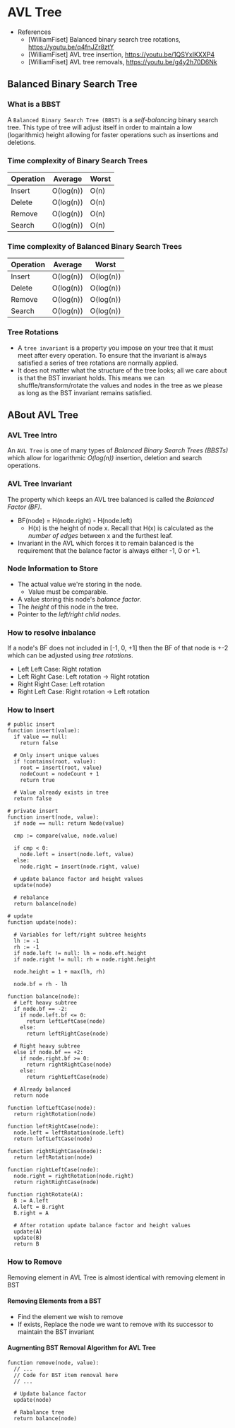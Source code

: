 # AVL Tree

- References
  - [WilliamFiset] Balanced binary search tree rotations, https://youtu.be/q4fnJZr8ztY
  - [WilliamFiset] AVL tree insertion, https://youtu.be/1QSYxIKXXP4
  - [WilliamFiset] AVL tree removals, https://youtu.be/g4y2h70D6Nk

## Balanced Binary Search Tree

### What is a BBST

A `Balanced Binary Search Tree (BBST)` is a *self-balancing* binary search tree. This type of tree will adjust itself in order to maintain a low (logarithmic) height allowing for faster operations such as insertions and deletions.

### Time complexity of Binary Search Trees

| Operation | Average   | Worst |
| --------- | --------- | ----- |
| Insert    | O(log(n)) | O(n)  |
| Delete    | O(log(n)) | O(n)  |
| Remove    | O(log(n)) | O(n)  |
| Search    | O(log(n)) | O(n)  |

### Time complexity of Balanced Binary Search Trees

| Operation | Average   | Worst     |
| --------- | --------- | --------- |
| Insert    | O(log(n)) | O(log(n)) |
| Delete    | O(log(n)) | O(log(n)) |
| Remove    | O(log(n)) | O(log(n)) |
| Search    | O(log(n)) | O(log(n)) |

### Tree Rotations

- A `tree invariant` is a property you impose on your tree that it must meet after every operation. To ensure that the invariant is always satisfied a series of tree rotations are normally applied.
- It does not matter what the structure of the tree looks; all we care about is that the BST invariant holds. This means we can shuffle/transform/rotate the values and nodes in the tree as we please as long as the BST invariant remains satisfied.

## ABout AVL Tree

### AVL Tree Intro

An `AVL Tree` is one of many types of *Balanced Binary Search Trees (BBSTs)* which allow for logarithmic *O(log(n))* insertion, deletion and search operations.

### AVL Tree Invariant

The property which keeps an AVL tree balanced is called the *Balanced Factor (BF)*.

- BF(node) = H(node.right) - H(node.left)
  - H(x) is the height of node x. Recall that H(x) is calculated as the *number of edges* between x and the furthest leaf.
- Invariant in the AVL which forces it to remain balanced is the requirement that the balance factor is always either -1, 0 or +1.

### Node Information to Store

- The actual value we're storing in the node.
  - Value must be comparable.
- A value storing this node's *balance factor*.
- The *height* of this node in the tree.
- Pointer to the *left/right child nodes*.

### How to resolve inbalance

If a node's BF does not included in [-1, 0, +1] then the BF of that node is +-2 which can be adjusted using *tree rotations*.

- Left Left Case: Right rotation
- Left Right Case: Left rotation -> Right rotation
- Right Right Case: Left rotation
- Right Left Case: Right rotation -> Left rotation

### How to Insert

```
# public insert
function insert(value):
  if value == null:
    return false

  # Only insert unique values
  if !contains(root, value):
    root = insert(root, value)
    nodeCount = nodeCount + 1
    return true

  # Value already exists in tree
  return false
```

```
# private insert
function insert(node, value):
  if node == null: return Node(value)

  cmp := compare(value, node.value)

  if cmp < 0:
    node.left = insert(node.left, value)
  else:
    node.right = insert(node.right, value)

  # update balance factor and height values
  update(node)

  # rebalance
  return balance(node)
```

```
# update
function update(node):

  # Variables for left/right subtree heights
  lh := -1
  rh := -1
  if node.left != null: lh = node.eft.height
  if node.right != null: rh = node.right.height

  node.height = 1 + max(lh, rh)

  node.bf = rh - lh
```

```
function balance(node):
  # Left heavy subtree
  if node.bf == -2:
    if node.left.bf <= 0:
      return leftLeftCase(node)
    else:
      return leftRightCase(node)

  # Right heavy subtree
  else if node.bf == +2:
    if node.right.bf >= 0:
      return rightRightCase(node)
    else:
      return rightLeftCase(node)
  
  # Already balanced
  return node
```

```
function leftLeftCase(node):
  return rightRotation(node)

function leftRightCase(node):
  node.left = leftRotation(node.left)
  return leftLeftCase(node)

function rightRightCase(node):
  return leftRotation(node)

function rightLeftCase(node):
  node.right = rightRotation(node.right)
  return rightRightCase(node)
```

```
function rightRotate(A):
  B := A.left
  A.left = B.right
  B.right = A

  # After rotation update balance factor and height values
  update(A)
  update(B)
  return B
```

### How to Remove

Removing element in AVL Tree is almost identical with removing element in BST

#### Removing Elements from a BST

- Find the element we wish to remove
- If exists, Replace the node we want to remove with its successor to maintain the BST invariant

#### Augmenting BST Removal Algorithm for AVL Tree

```
function remove(node, value):
  // ...
  // Code for BST item removal here
  // ...

  # Update balance factor
  update(node)

  # Rabalance tree
  return balance(node)
```
